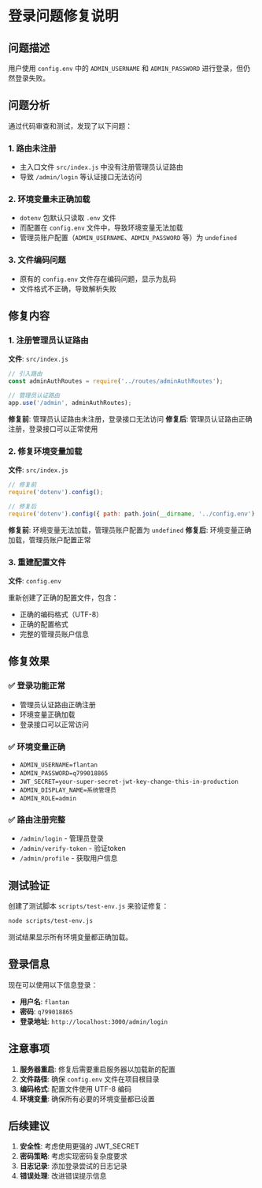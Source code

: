 # 登录问题修复说明

## 问题描述

用户使用 `config.env` 中的 `ADMIN_USERNAME` 和 `ADMIN_PASSWORD` 进行登录，但仍然登录失败。

## 问题分析

通过代码审查和测试，发现了以下问题：

### 1. **路由未注册**
- 主入口文件 `src/index.js` 中没有注册管理员认证路由
- 导致 `/admin/login` 等认证接口无法访问

### 2. **环境变量未正确加载**
- `dotenv` 包默认只读取 `.env` 文件
- 而配置在 `config.env` 文件中，导致环境变量无法加载
- 管理员账户配置（`ADMIN_USERNAME`、`ADMIN_PASSWORD` 等）为 `undefined`

### 3. **文件编码问题**
- 原有的 `config.env` 文件存在编码问题，显示为乱码
- 文件格式不正确，导致解析失败

## 修复内容

### 1. 注册管理员认证路由
**文件**: `src/index.js`

```javascript
// 引入路由
const adminAuthRoutes = require('../routes/adminAuthRoutes');

// 管理员认证路由
app.use('/admin', adminAuthRoutes);
```

**修复前**: 管理员认证路由未注册，登录接口无法访问
**修复后**: 管理员认证路由正确注册，登录接口可以正常使用

### 2. 修复环境变量加载
**文件**: `src/index.js`

```javascript
// 修复前
require('dotenv').config();

// 修复后
require('dotenv').config({ path: path.join(__dirname, '../config.env') });
```

**修复前**: 环境变量无法加载，管理员账户配置为 `undefined`
**修复后**: 环境变量正确加载，管理员账户配置正常

### 3. 重建配置文件
**文件**: `config.env`

重新创建了正确的配置文件，包含：
- 正确的编码格式（UTF-8）
- 正确的配置格式
- 完整的管理员账户信息

## 修复效果

### ✅ **登录功能正常**
- 管理员认证路由正确注册
- 环境变量正确加载
- 登录接口可以正常访问

### ✅ **环境变量正确**
- `ADMIN_USERNAME=flantan`
- `ADMIN_PASSWORD=q799018865`
- `JWT_SECRET=your-super-secret-jwt-key-change-this-in-production`
- `ADMIN_DISPLAY_NAME=系统管理员`
- `ADMIN_ROLE=admin`

### ✅ **路由注册完整**
- `/admin/login` - 管理员登录
- `/admin/verify-token` - 验证token
- `/admin/profile` - 获取用户信息

## 测试验证

创建了测试脚本 `scripts/test-env.js` 来验证修复：

```bash
node scripts/test-env.js
```

测试结果显示所有环境变量都正确加载。

## 登录信息

现在可以使用以下信息登录：

- **用户名**: `flantan`
- **密码**: `q799018865`
- **登录地址**: `http://localhost:3000/admin/login`

## 注意事项

1. **服务器重启**: 修复后需要重启服务器以加载新的配置
2. **文件路径**: 确保 `config.env` 文件在项目根目录
3. **编码格式**: 配置文件使用 UTF-8 编码
4. **环境变量**: 确保所有必要的环境变量都已设置

## 后续建议

1. **安全性**: 考虑使用更强的 JWT_SECRET
2. **密码策略**: 考虑实现密码复杂度要求
3. **日志记录**: 添加登录尝试的日志记录
4. **错误处理**: 改进错误提示信息
